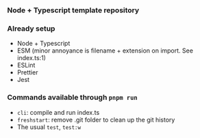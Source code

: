 ### Node + Typescript template repository

### Already setup
- Node + Typescript
- ESM (minor annoyance is filename + extension on import. See index.ts:1)
- ESLint
- Prettier
- Jest

### Commands available through `pnpm run`
- `cli`: compile and run index.ts
- `freshstart`: remove .git folder to clean up the git history
- The usual `test`, `test:w`
